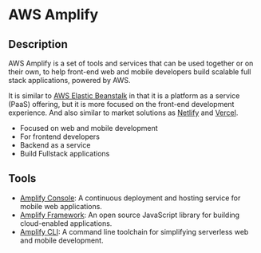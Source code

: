 # AWS Amplify

## Description

AWS Amplify is a set of tools and services that can be used together or on their own, to help front-end web and mobile developers build scalable full stack applications, powered by AWS.

It is similar to [AWS Elastic Beanstalk](../aws-elastic-beanstalk/README.md) in that it is a platform as a service (PaaS) offering, but it is more focused on the front-end development experience. And also similar to market solutions as [Netlify](https://www.netlify.com/) and [Vercel](https://vercel.com/).

- Focused on web and mobile development
- For frontend developers
- Backend as a service
- Build Fullstack applications

## Tools

- [Amplify Console](https://aws.amazon.com/amplify/console/): A continuous deployment and hosting service for mobile web applications.
- [Amplify Framework](https://aws.amazon.com/amplify/framework/): An open source JavaScript library for building cloud-enabled applications.
- [Amplify CLI](https://aws.amazon.com/amplify/cli/): A command line toolchain for simplifying serverless web and mobile development.
